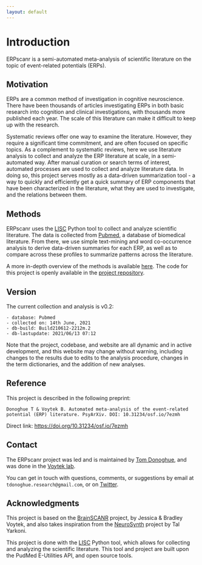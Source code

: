 ```yaml
---
layout: default
---
```


# Introduction

ERPscanr is a semi-automated meta-analysis of scientific literature on the topic of event-related potentials (ERPs).

## Motivation

ERPs are a common method of investigation in cognitive neuroscience. There have been thousands of articles investigating ERPs in both basic research into cognition and clinical investigations, with thousands more published each year. The scale of this literature can make it difficult to keep up with the research.

Systematic reviews offer one way to examine the literature. However, they require a significant time commitment, and are often focused on specific topics. As a complement to systematic reviews, here we use literature analysis to collect and analyze the ERP literature at scale, in a semi-automated way. After manual curation or search terms of interest, automated processes are used to collect and analyze literature data. In doing so, this project serves mostly as a data-driven summarization tool - a way to quickly and efficiently get a quick summary of ERP components that have been characterized in the literature, what they are used to investigate, and the relations between them.

## Methods

ERPscanr uses the [LISC](https://lisc-tools.github.io/) Python tool to collect and analyze scientific literature. The data is collected from [Pubmed](https://pubmed.ncbi.nlm.nih.gov/), a database of biomedical literature. From there, we use simple text-mining and word co-occurrence analysis to derive data-driven summaries for each ERP, as well as to compare across these profiles to summarize patterns across the literature.

A more in-depth overview of the methods is available [here](methods.html). The code for this project is openly available in the [project repository](https://github.com/ERPscanr/ERPscanr).

## Version

The current collection and analysis is v0.2:

    - database: Pubmed
	- collected on: 14th June, 2021
	- db-build: Build210612-2212m.2
	- db-lastupdate: 2021/06/13 07:12

Note that the project, codebase, and website are all dynamic and in active development, and this website may change without warning, including changes to the results due to edits to the analysis procedure, changes in the term dictionaries, and the addition of new analyses.

## Reference

This project is described in the following preprint:

    Donoghue T & Voytek B. Automated meta-analysis of the event-related
    potential (ERP) literature. PsyArXiv. DOI: 10.31234/osf.io/7ezmh

Direct link: https://doi.org/10.31234/osf.io/7ezmh

## Contact

The ERPscanr project was led and is maintained by [Tom Donoghue](https://tomdonoghue.github.io/),
and was done in the
[Voytek lab](https://voyteklab.com/).

You can get in touch with questions, comments, or suggestions by email at `tdonoghue.research@gmail.com`, or on
[Twitter](https://twitter.com/Tomdonoghue).

## Acknowledgments

This project is based on the
[BrainSCANR](https://doi.org/10.1016/j.jneumeth.2012.04.019) project, by Jessica & Bradley Voytek, and also
takes inspiration from the [NeuroSynth](http://www.neurosynth.org) project by Tal Yarkoni.

This project is done with the [LISC](https://lisc-tools.github.io/) Python tool, which allows for collecting and analyzing the scientific literature. This tool and project are built upon the PudMed E-Utilities API, and open source tools.
